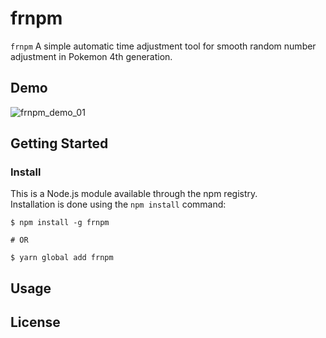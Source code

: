 # frnpm
``` frnpm ``` A simple automatic time adjustment tool for smooth random number adjustment in Pokemon 4th generation.

## Demo
![frnpm_demo_01](https://user-images.githubusercontent.com/56142286/77245662-970d1300-6c63-11ea-95cb-d683ad19feee.gif)

## Getting Started

### Install
This is a Node.js module available through the npm registry.  
Installation is done using the ``` npm install ``` command:
```
$ npm install -g frnpm

# OR

$ yarn global add frnpm
```

## Usage

## License
